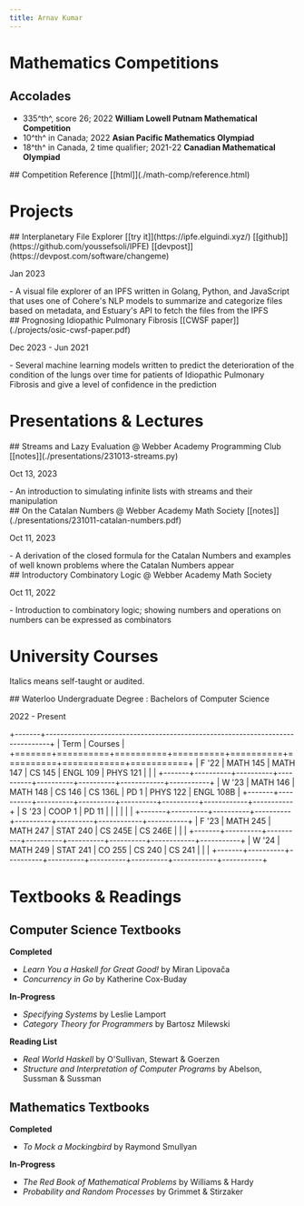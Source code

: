 ```yaml
---
title: Arnav Kumar
---
```


# Mathematics Competitions

## Accolades

- 335^th^, score 26; 2022 **William Lowell Putnam Mathematical Competition**
- 10^th^ in Canada; 2022 **Asian Pacific Mathematics Olympiad**
- 18^th^ in Canada, 2 time qualifier; 2021-22 **Canadian Mathematical Olympiad**

<hgroup>
## Competition Reference
[[html]](./math-comp/reference.html)
</hgroup>

## 

# Projects

<hgroup>
## Interplanetary File Explorer
[[try it]](https://ipfe.elguindi.xyz/) [[github]](https://github.com/youssefsoli/IPFE) [[devpost]](https://devpost.com/software/changeme)
<p class="date">Jan 2023</p>
</hgroup>
- A visual file explorer of an IPFS written in Golang, Python, and JavaScript that uses one of Cohere's NLP models to summarize and categorize files based on metadata, and Estuary's API to fetch the files from the IPFS

<hgroup>
## Prognosing Idiopathic Pulmonary Fibrosis
[[CWSF paper]](./projects/osic-cwsf-paper.pdf)
<p class="date">Dec 2023 - Jun 2021</p>
</hgroup>
- Several machine learning models written to predict the deterioration of the condition of the lungs over time for patients of Idiopathic Pulmonary Fibrosis and give a level of confidence in the prediction

# Presentations & Lectures

<hgroup>
## Streams and Lazy Evaluation
@ Webber Academy Programming Club
[[notes]](./presentations/231013-streams.py)
<p class="date">Oct 13, 2023</p>
</hgroup>
- An introduction to simulating infinite lists with streams and their manipulation

<hgroup>
## On the Catalan Numbers
@ Webber Academy Math Society
[[notes]](./presentations/231011-catalan-numbers.pdf)
<p class="date">Oct 11, 2023</p>
</hgroup>
- A derivation of the closed formula for the Catalan Numbers and examples of well known problems where the Catalan Numbers appear

<hgroup>
## Introductory Combinatory Logic
@ Webber Academy Math Society
<p class="date">Oct 11, 2022</p>
</hgroup>
- Introduction to combinatory logic; showing numbers and operations on numbers can be expressed as combinators

# University Courses

Italics means self-taught or audited.

<hgroup>
## Waterloo Undergraduate Degree
: Bachelors of Computer Science
<p class="date">2022 - Present</p>
</hgroup>

+-------+-------------------------------------------------------------------------------+
| Term  | Courses                                                                       |
+=======+==========+==========+==========+==========+==========+============+===========+
| F '22 | MATH 145 | MATH 147 | CS 145   | ENGL 109 | PHYS 121 |            |           |
+-------+----------+----------+----------+----------+----------+------------+-----------+
| W '23 | MATH 146 | MATH 148 | CS 146   | CS 136L  | PD 1     | PHYS 122   | ENGL 108B |
+-------+----------+----------+----------+----------+----------+------------+-----------+
| S '23 | COOP 1   | PD 11    |          |          |          |            |           |
+-------+----------+----------+----------+----------+----------+------------+-----------+
| F '23 | MATH 245 | MATH 247 | STAT 240 | CS 245E  | CS 246E  |            |           |
+-------+----------+----------+----------+----------+----------+------------+-----------+
| W '24 | MATH 249 | STAT 241 | CO 255   | CS 240   | CS 241   |            |           |
+-------+----------+----------+----------+----------+----------+------------+-----------+

# Textbooks & Readings

## Computer Science Textbooks

**Completed**

- *Learn You a Haskell for Great Good!* by Miran Lipovača
- *Concurrency in Go* by Katherine Cox-Buday

**In-Progress**

- *Specifying Systems* by Leslie Lamport
- *Category Theory for Programmers* by Bartosz Milewski

**Reading List**

- *Real World Haskell* by O'Sullivan, Stewart & Goerzen
- *Structure and Interpretation of Computer Programs* by Abelson, Sussman & Sussman

## Mathematics Textbooks

**Completed**

- *To Mock a Mockingbird* by Raymond Smullyan

**In-Progress**

- *The Red Book of Mathematical Problems* by Williams & Hardy
- *Probability and Random Processes* by Grimmet & Stirzaker


